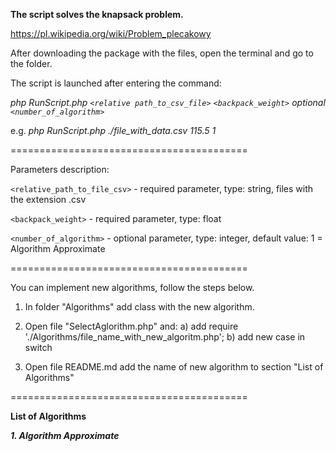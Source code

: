 **The script solves the knapsack problem.**

https://pl.wikipedia.org/wiki/Problem_plecakowy

After downloading the package with the files, open the terminal and go to the folder.

The script is launched after entering the command:

_php RunScript.php `<relative path_to_csv_file>` `<backpack_weight>` optional `<number_of_algorithm>`_

e.g.
_php RunScript.php ./file_with_data.csv 115.5 1_

=========================================

Parameters description:

`<relative_path_to_file_csv>` - required parameter, type: string, files with the extension .csv

`<backpack_weight>` - required parameter, type: float

`<number_of_algorithm>` - optional parameter, type: integer, default value: 1 = Algorithm Approximate

=========================================

You can implement new algorithms, follow the steps below.

1. In folder "Algorithms" add class with the new algorithm.

2. Open file "SelectAglorithm.php" and:
    a) add require './Algorithms/file_name_with_new_algoritm.php';
    b) add new case in switch
3. Open file README.md add the name of new algorithm to section "List of Algorithms"

=========================================

__**List of Algorithms**__

_**1. Algorithm Approximate**_
